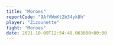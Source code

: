 ```yaml
---
title: "Moroes"
reportCode: "9AfVWmKt2b34yk8h"
player: "Zizounette"
fight: "Moroes"
date: 2021-10-09T12:54:48.063000+00:00
---
```

